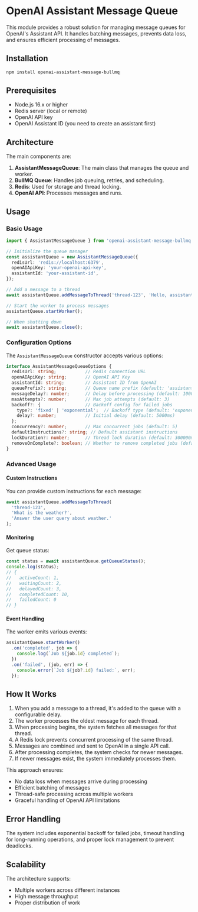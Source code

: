 # OpenAI Assistant Message Queue

This module provides a robust solution for managing message queues for OpenAI's Assistant API. It handles batching messages, prevents data loss, and ensures efficient processing of messages.

## Installation

```bash
npm install openai-assistant-message-bullmq
```

## Prerequisites

- Node.js 16.x or higher
- Redis server (local or remote)
- OpenAI API key
- OpenAI Assistant ID (you need to create an assistant first)

## Architecture

The main components are:

1. **AssistantMessageQueue**: The main class that manages the queue and worker.
2. **BullMQ Queue**: Handles job queuing, retries, and scheduling.
3. **Redis**: Used for storage and thread locking.
4. **OpenAI API**: Processes messages and runs.

## Usage

### Basic Usage

```typescript
import { AssistantMessageQueue } from 'openai-assistant-message-bullmq';

// Initialize the queue manager
const assistantQueue = new AssistantMessageQueue({
  redisUrl: 'redis://localhost:6379',
  openAIApiKey: 'your-openai-api-key',
  assistantId: 'your-assistant-id',
});

// Add a message to a thread
await assistantQueue.addMessageToThread('thread-123', 'Hello, assistant!');

// Start the worker to process messages
assistantQueue.startWorker();

// When shutting down
await assistantQueue.close();
```

### Configuration Options

The `AssistantMessageQueue` constructor accepts various options:

```typescript
interface AssistantMessageQueueOptions {
  redisUrl: string;           // Redis connection URL
  openAIApiKey: string;       // OpenAI API Key
  assistantId: string;        // Assistant ID from OpenAI
  queuePrefix?: string;       // Queue name prefix (default: 'assistant')
  messageDelay?: number;      // Delay before processing (default: 10000ms)
  maxAttempts?: number;       // Max job attempts (default: 3)
  backoff?: {                 // Backoff config for failed jobs
    type?: 'fixed' | 'exponential';  // Backoff type (default: 'exponential')
    delay?: number;           // Initial delay (default: 5000ms)
  };
  concurrency?: number;       // Max concurrent jobs (default: 5)
  defaultInstructions?: string; // Default assistant instructions
  lockDuration?: number;      // Thread lock duration (default: 300000ms)
  removeOnComplete?: boolean; // Whether to remove completed jobs (default: true)
}
```

### Advanced Usage

#### Custom Instructions

You can provide custom instructions for each message:

```typescript
await assistantQueue.addMessageToThread(
  'thread-123', 
  'What is the weather?',
  'Answer the user query about weather.'
);
```

#### Monitoring

Get queue status:

```typescript
const status = await assistantQueue.getQueueStatus();
console.log(status);
// {
//   activeCount: 1,
//   waitingCount: 2,
//   delayedCount: 3,
//   completedCount: 10,
//   failedCount: 0
// }
```

#### Event Handling

The worker emits various events:

```typescript
assistantQueue.startWorker()
  .on('completed', job => {
    console.log(`Job ${job.id} completed`);
  })
  .on('failed', (job, err) => {
    console.error(`Job ${job?.id} failed:`, err);
  });
```

## How It Works

1. When you add a message to a thread, it's added to the queue with a configurable delay.
2. The worker processes the oldest message for each thread.
3. When processing begins, the system fetches all messages for that thread.
4. A Redis lock prevents concurrent processing of the same thread.
5. Messages are combined and sent to OpenAI in a single API call.
6. After processing completes, the system checks for newer messages.
7. If newer messages exist, the system immediately processes them.

This approach ensures:
- No data loss when messages arrive during processing
- Efficient batching of messages
- Thread-safe processing across multiple workers
- Graceful handling of OpenAI API limitations

## Error Handling

The system includes exponential backoff for failed jobs, timeout handling for long-running operations, and proper lock management to prevent deadlocks.

## Scalability

The architecture supports:
- Multiple workers across different instances
- High message throughput
- Proper distribution of work 